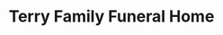 ---
title: "Terry Family Funeral Home"
url: /portland/terry-family-funeral-home/
shop: Bestattungen
---